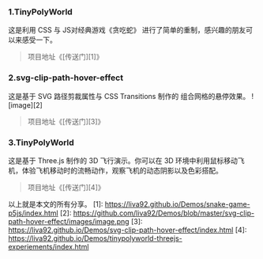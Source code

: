 ### 1.TinyPolyWorld 
这是利用 CSS 与 JS对经典游戏《贪吃蛇》 进行了简单的重制，感兴趣的朋友可以来感受一下。

> 项目地址《[传送门][1]》
### 2.svg-clip-path-hover-effect

这是基于 SVG 路径剪裁属性与 CSS Transitions 制作的 组合网格的悬停效果。
![image][2]

> 项目地址《[传送门][3]》

### 3.TinyPolyWorld 
这是基于 Three.js 制作的 3D 飞行演示。你可以在 3D 环境中利用鼠标移动飞机，体验飞机移动时的流畅动作，观察飞机的动态阴影以及色彩搭配。

> 项目地址《[传送门][4]》

以上就是本文的所有分享。
  [1]: https://liva92.github.io/Demos/snake-game-p5js/index.html
  [2]: https://github.com/liva92/Demos/blob/master/svg-clip-path-hover-effect/images/image.png
  [3]: https://liva92.github.io/Demos/svg-clip-path-hover-effect/index.html
  [4]: https://liva92.github.io/Demos/tinypolyworld-threejs-experiements/index.html
